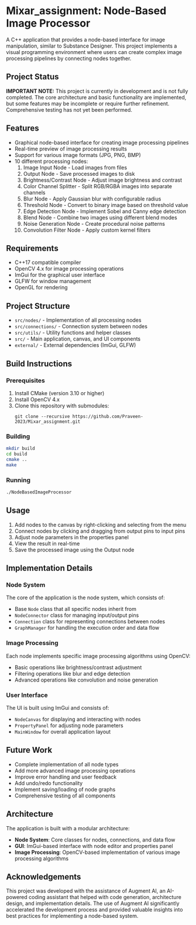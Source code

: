 # Mixar_assignment: Node-Based Image Processor

A C++ application that provides a node-based interface for image manipulation, similar to Substance Designer. This project implements a visual programming environment where users can create complex image processing pipelines by connecting nodes together.

## Project Status

**IMPORTANT NOTE:** This project is currently in development and is not fully completed. The core architecture and basic functionality are implemented, but some features may be incomplete or require further refinement. Comprehensive testing has not yet been performed.

## Features

- Graphical node-based interface for creating image processing pipelines
- Real-time preview of image processing results
- Support for various image formats (JPG, PNG, BMP)
- 10 different processing nodes:
  1. Image Input Node - Load images from files
  2. Output Node - Save processed images to disk
  3. Brightness/Contrast Node - Adjust image brightness and contrast
  4. Color Channel Splitter - Split RGB/RGBA images into separate channels
  5. Blur Node - Apply Gaussian blur with configurable radius
  6. Threshold Node - Convert to binary image based on threshold value
  7. Edge Detection Node - Implement Sobel and Canny edge detection
  8. Blend Node - Combine two images using different blend modes
  9. Noise Generation Node - Create procedural noise patterns
  10. Convolution Filter Node - Apply custom kernel filters

## Requirements

- C++17 compatible compiler
- OpenCV 4.x for image processing operations
- ImGui for the graphical user interface
- GLFW for window management
- OpenGL for rendering

## Project Structure

- `src/nodes/` - Implementation of all processing nodes
- `src/connections/` - Connection system between nodes
- `src/utils/` - Utility functions and helper classes
- `src/` - Main application, canvas, and UI components
- `external/` - External dependencies (ImGui, GLFW)

## Build Instructions

### Prerequisites

1. Install CMake (version 3.10 or higher)
2. Install OpenCV 4.x
3. Clone this repository with submodules:
   ```
   git clone --recursive https://github.com/Praveen-2023/Mixar_assignment.git
   ```

### Building

```bash
mkdir build
cd build
cmake ..
make
```

### Running

```bash
./NodeBasedImageProcessor
```

## Usage

1. Add nodes to the canvas by right-clicking and selecting from the menu
2. Connect nodes by clicking and dragging from output pins to input pins
3. Adjust node parameters in the properties panel
4. View the result in real-time
5. Save the processed image using the Output node

## Implementation Details

### Node System

The core of the application is the node system, which consists of:

- Base `Node` class that all specific nodes inherit from
- `NodeConnector` class for managing input/output pins
- `Connection` class for representing connections between nodes
- `GraphManager` for handling the execution order and data flow

### Image Processing

Each node implements specific image processing algorithms using OpenCV:

- Basic operations like brightness/contrast adjustment
- Filtering operations like blur and edge detection
- Advanced operations like convolution and noise generation

### User Interface

The UI is built using ImGui and consists of:

- `NodeCanvas` for displaying and interacting with nodes
- `PropertyPanel` for adjusting node parameters
- `MainWindow` for overall application layout

## Future Work

- Complete implementation of all node types
- Add more advanced image processing operations
- Improve error handling and user feedback
- Add undo/redo functionality
- Implement saving/loading of node graphs
- Comprehensive testing of all components

## Architecture

The application is built with a modular architecture:

- **Node System**: Core classes for nodes, connections, and data flow
- **GUI**: ImGui-based interface with node editor and properties panel
- **Image Processing**: OpenCV-based implementation of various image processing algorithms


## Acknowledgements

This project was developed with the assistance of Augment AI, an AI-powered coding assistant that helped with code generation, architecture design, and implementation details. The use of Augment AI significantly accelerated the development process and provided valuable insights into best practices for implementing a node-based system.
